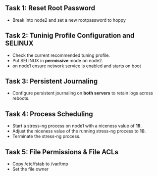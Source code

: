 ## Task 1: Reset Root Password
- Break into node2 and set a new rootpassword to hoppy

## Task 2: Tuninig Profile Configuration and SELINUX
- Check the current recommended tuning profile.
- Put SELINUX in **permissive** mode on node2.
- on node1 ensure network service is enabled and starts on boot

## Task 3: Persistent Journaling
- Configure persistent journaling on **both servers** to retain logs across reboots.

## Task 4: Process Scheduling
- Start a stress-ng process on node1 with a niceness value of **19**.
- Adjust the niceness value of the running stress-ng process to **10**.
- Terminate the stress-ng process.

## Task 5: File Permissions & File ACLs
- Copy /etc/fstab to /var/tmp
- Set the file owner